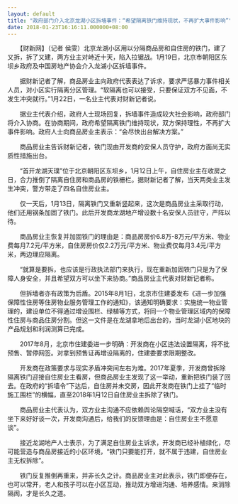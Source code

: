 ```yaml
---
layout: default
title: "政府部门介入北京龙湖小区拆墙事件：“希望隔离铁门维持现状，不再扩大事件影响”"
date: 2018-01-23T16:16:11.000000+08:00
---
```


　　【财新网】（记者 侯雯）北京龙湖小区用以分隔商品房和自住房的铁门，建了又拆，拆了又建，两方业主对峙近十天，陷入拉锯战。1月19日，北京市朝阳区东坝乡政府及中国房地产协会介入龙湖小区拆墙事件。

　　据财新记者了解，商品房业主向政府代表表达了诉求，要求严惩暴力事件相关人员，对小区实行隔离分区管理。“软隔离也可以接受，只要保证双方不见面，不发生冲突就行。”1月22日，一名业主代表对财新记者说。

　　据业主代表介绍，政府人士现场回复，拆墙事件造成较大社会影响，政府部门将介入协商。在协商期间，政府希望隔离铁门维持现状，双方保持理性，不再扩大事件影响。政府人士向商品房业主表示：“会尽快出台解决方案。”

　　商品房业主告诉财新记者，铁门现由开发商的安保人员守护，政府方面尚无实质性措施出台。

　　“首开龙湖天璞”位于北京朝阳区东坝乡，1月12日上午，自住房业主在收房之日，合力推倒了隔离自住房和商品房的铁栅栏。据财新记者了解，当天两类业主发生冲突，警方带走了四名自住房业主。

　　仅一天后，1月13日，隔离铁门又重新竖起来，这次是商品房业主采取行动，他们还用钢条加固了铁门。此后开发商龙湖地产增设数十名安保人员驻守，严阵以待。

　　商品房业主恢复并加固铁门的理由是：商品房房价6.8万-8万元/平方米、物业费每月7.2元/平方米，自住房房价仅2.2万元/平方米、物业费仅每月3.4元/平方米，两边理应隔离。

　　“就算是要拆，也应该是行政执法部门来执行，现在重新加固铁门只是为了保障人身安全，并且希望双方可以坐下来协商。”商品房业主代表对财新记者称。

　　但拆墙者亦有政策为后盾。2015年8月1日，北京市住建委发布《进一步加强保障性住房等住房物业服务管理工作的通知》，该通知明确要求：实施统一物业管理的，建设单位不得通过增设围栏、绿植等方式，将同一个物业管理区域内的保障性住房与商品住房分割。但这一文件是在龙湖拿地后出台的，当时龙湖小区地块的产品规划和利润测算已完成。

　　2017年8月，北京市住建委进一步明确：开发商在小区违法设置隔离，将不批预售、暂停网签。对拿到预售证再增设隔离的，住建委要求限期整改。

　　开发商在政策要求与现实矛盾冲突间左右为难。2017年夏季，开发商曾拆除隔离铁门迎接自住房业主看房，但商品房业主发现了这一举动，重新把铁门装了回去。在政府的“拆墙令”下达后，自住房并未交房，因此开发商在铁门上挂了“临时施工围栏”的横幅，直至2018年1月12日自住房业主拆除了铁门。

　　商品房业主代表认为，双方业主沟通不应依赖舆论隔空喊话，“双方业主没有坐下来好好谈一次，开发商沟通后，给我们的反馈理由是：自住房业主不愿意谈”。

　　接近龙湖地产人士表示，为了满足自住房业主诉求，开发商已经补植绿化，尽可能营造与商品房接近的小区环境，“铁门只要能打开，就不属于违建，自住房业主无权拆除”。

　　铁门反复推倒再重来，并非长久之计。商品房业主对此表示，铁门即便存在，也可以常开，老人和孩子可以在小区互动，推动双方增进沟通、培养感情。来消除隔阂，才是长久之道。

